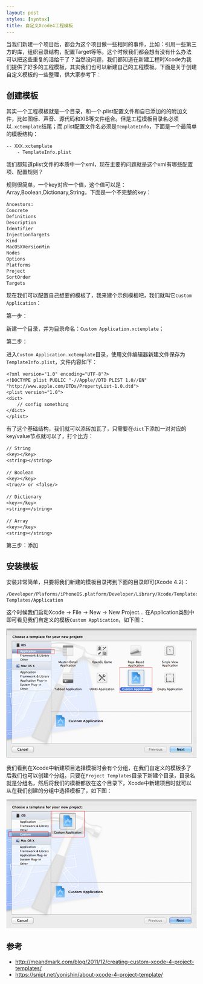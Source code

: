 ```yaml
---
layout: post
styles: [syntax]
title: 自定义Xcode4工程模板
---
```


当我们新建一个项目后，都会为这个项目做一些相同的事件，比如：引用一些第三方的库，组织目录结构，配置Target等等。这个时候我们都会想有没有什么办法可以把这些重复的活给干了？当然没问题，我们都知道在新建工程时Xcode为我们提供了好多的工程模板，其实我们也可以新建自己的工程模板。下面是关于创建自定义模板的一些整理，供大家参考下：

## 创建模板

其实一个工程模板就是一个目录，和一个.plist配置文件和自已添加的的附加文件，比如图标、声音、源代码和XIB等文件组合。但是工程模板目录名必须以`.xctemplate`结尾；而.plist配置文件名必须是`TemplateInfo`，下面是一个最简单的模板结构：

```
-- XXX.xctemplate
	- TemplateInfo.plist
```

我们都知道plist文件的本质中一个xml，现在主要的问题就是这个xml有哪些配置项、配置规则？

规则很简单，一个key对应一个值，这个值可以是：Array,Boolean,Dictionary,String，下面是一个不完整的key：

```
Ancestors:
Concrete
Definitions
Description
Identifier
InjectionTargets
Kind
MacOSXVersionMin
Nodes
Options
Platforms
Project
SortOrder
Targets
```

现在我们可以配置自己想要的模板了，我来建个示例模板吧，我们就叫它`Custom Application`：

第一步：

新建一个目录，并为目录命名：`Custom Application.xctemplate`；

第二步：

进入`Custom Application.xctemplate`目录，使用文件编辑器新建文件保存为`TemplateInfo.plist`，文件内容如下：

```
<?xml version="1.0" encoding="UTF-8"?>
<!DOCTYPE plist PUBLIC "-//Apple//DTD PLIST 1.0//EN" "http://www.apple.com/DTDs/PropertyList-1.0.dtd">
<plist version="1.0">
<dict>
	// config something
</dict>
</plist>
```

有了这个基础结构，我们就可以添砖加瓦了，只需要在`dict`下添加一对对应的key/value节点就可以了，打个比方：

```
// String
<key></key>
<string></string>

// Boolean
<key></key>
<true/> or <false/>

// Dictionary
<key></key>
<string></string>

// Array 
<key></key>
<string></string>
```

第三步：添加


## 安装模板

安装非常简单，只要将我们新建的模板目录拷到下面的目录即可(Xcode 4.2)：

```
/Developer/Plaforms/iPhoneOS.platform/Developer/Library/Xcode/Templates/Project Templates/Application
```

这个时候我们启动Xcode -> File -> New -> New Project… 在Application类别中即可看见我们自定义的模板`Custom Application`，如下图：

![选择Custom Application for Application Group](/static/images/post/custom-application-template-2.png "自定义模板")


我们看到在Xcode中新建项目选择模板时会有个分组，在我们自定义的模板多了后我们也可以创建个分组。只要在`Project Templates`目录下新建个目录，目录名就是分组名，然后将我们的模板都放在这个目录下，Xcode中新建项目时就可以从在我们创建的分组中选择模板了，如下图：

![选择Custom Application for Custom Group](/static/images/post/custom-application-template-1.png "自定义模板")

## 参考

- <http://meandmark.com/blog/2011/12/creating-custom-xcode-4-project-templates/>
- <https://snipt.net/yonishin/about-xcode-4-project-template/>